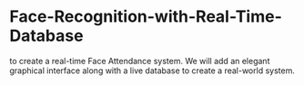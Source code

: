 # Face-Recognition-with-Real-Time-Database
to create a real-time Face Attendance system. We will add an elegant graphical interface along with a live database to create a real-world system.
